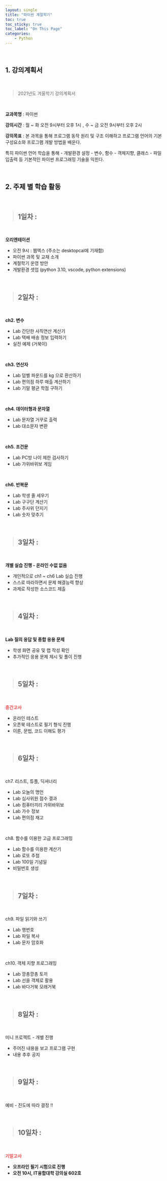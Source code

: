 ```yaml
---
layout: single
title: "파이썬 계절학기"
toc: true
toc_sticky: true
toc_label: "On This Page"
categories:
    - Python
---
```


<br>

## 1. 강의계획서

<br>

> 2021년도 겨울학기 강의계획서

<br>

__교과목명__ : 파이썬

__강의시간__ : 월 ~ 화 오전 9시부터 오후 1시 , 수 ~ 금 오전 9시부터 오후 2시

__강의목표__ : 본 과목을 통해 프로그램 동작 원리 및 구조 이해하고 프로그램 언어의 기본 구성요소와 프로그램 개발 방법을 배운다. <br>

특히 파이썬 언어 학습을 통해 - 개발환경 설정 - 변수, 함수 - 객체지향, 클래스 - 파일 입출력 등 기본적인 파이썬 프로그래밍 기술을 익힌다. <br>

<br>

## 2. 주제 별 학습 활동

<br>

 > ## 1일차 : <br>

 <br>

 **오리엔테이션**
 - 오전 9시 : 웹엑스 (주소는 desktopcal에 기재함)
 - 파이썬 과목 및 교재 소개
 - 계절학기 운영 방안
 - 개발환경 셋업 (python 3.10, vscode, python extensions)

<br>

> ## 2일차 : <br>

<br>

**ch2. 변수**
- Lab 간단한 사칙연산 계산기
- Lab 택배 배송 정보 입력하기
- 실전 예제 (거북이)

<br>

**ch3. 연산자**
- Lab 덤벨 파운드를 kg 으로 환산하기
- Lab 편의점 하루 매출 계산하기
- Lab 기말 평균 학점 구하기

<br>

**ch4. 데이터형과 문자열**
- Lab 문자열 거꾸로 출력
- Lab 대소문자 변환

<br> 

**ch5. 조건문**
- Lab PC방 나이 제한 검사하기
- Lab 가위바위보 게임

<br>

**ch6. 반복문**
- Lab 학생 줄 세우기
- Lab 구구단 계산기
- Lab 주사위 던지기 
- Lab 숫자 맞추기

<br>

> ## 3일차 :

<br>

**개별 실습 진행 - 온라인 수없 없음**

- 개인적으로 ch1 ~ ch6 Lab 실습 진행
- 스스로 따라하면서 문제 해결능력 향상
- 과제로 작성한 소스코드 제출 

<br>

> ## 4일차 : 

<br> 

**Lab 질의 응답 및 종합 응용 문제**

- 학생 화면 공유 및 랩 작성 확인
- 추가적인 응용 문제 제시 및 풀이 진행

<br>

> ## 5일차 : 

<br>

<font color = 'red'> 중간고사 </font>

- 온라인 테스트
- 오픈북 테스트로 필기 형식 진행
- 이론, 문법, 코드 이해도 평가

<br> 

> ## 6일차 :

<br> 

ch7. 리스트, 튜플, 딕셔너리

- Lab 오늘의 명언
- Lab 심사위원 점수 결과
- Lab 컴퓨터끼리 가위바위보
- Lab 가수 정보
- Lab 편의점 재고

<br> 

ch8. 함수를 이용한 고급 프로그래밍

- Lab 함수를 이용한 계산기
- Lab 로또 추첨
- Lab 100일 기념일
- 비밀번호 생성

<br>

> ## 7일차 : 

<br>

ch9. 파일 읽기와 쓰기

- Lab 행번호
- Lab 파일 복사
- Lab 문자 암호화

<br> 

ch10. 객체 지향 프로그래밍

- Lab 깡총깡총 토끼
- Lab 선을 객체로 활용
- Lab 바다거북 모래거북

<br> 

> ## 8일차 : 

<br>

미니 프로젝트 - 개별 진행

- 주어진 내용을 보고 프로그램 구현
- 내용 추후 공지

<br>

> ## 9일차 : 

<br>

예비 - 진도에 따라 결정 !!

<br> 

> ## 10일차 :

<br>

<font color = 'red'> 기말고사 </font>

- **오프라인 필기 시험으로 진행**
- **오전 10시, IT융합대학 강의실 602호**